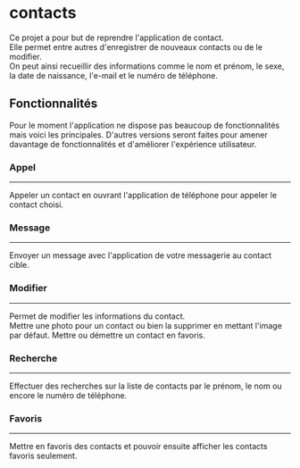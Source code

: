 # contacts
Ce projet a pour but de reprendre l'application de contact.  
Elle permet entre autres d'enregistrer de nouveaux contacts ou de le modifier.  
On peut ainsi recueillir des informations comme le nom et prénom, le sexe, la date de naissance, l'e-mail et le numéro de téléphone.

## Fonctionnalités
Pour le moment l'application ne dispose pas beaucoup de fonctionnalités mais voici les principales. 
D'autres versions seront faites pour amener davantage de fonctionnalités et d'améliorer l'expérience utilisateur. 

### Appel
-----------------------------
Appeler un contact en ouvrant l'application de téléphone pour appeler le contact choisi.

### Message 
-----------------------------
Envoyer un message avec l'application de votre messagerie au contact cible.

### Modifier
-----------------------------
Permet de modifier les informations du contact.  
Mettre une photo pour un contact ou bien la supprimer en mettant l'image par défaut.
Mettre ou démettre un contact en favoris.

### Recherche
-----------------------------
Effectuer des recherches sur la liste de contacts par le prénom, le nom ou encore le numéro de téléphone. 

### Favoris
-----------------------------
Mettre en favoris des contacts et pouvoir ensuite afficher les contacts favoris seulement. 
